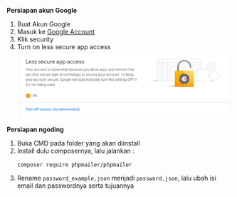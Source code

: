 **Persiapan akun Google**
1. Buat Akun Google
2. Masuk ke [Google Account](https://myaccount.google.com)
3. Klik security
4. Turn on less secure app access
    ![image](/img/security.jpg)

**Persiapan ngoding**
1. Buka CMD pada folder yang akan diinstall
2. Install dulu composernya, lalu jalankan :
    ```
    composer require phpmailer/phpmailer
    ```
3. Rename `password_example.json` menjadi `password.json`, lalu ubah isi email dan passwordnya serta tujuannya